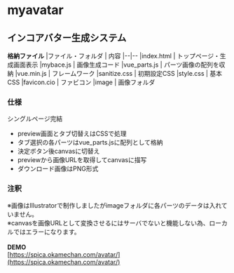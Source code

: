 # myavatar
## インコアバター生成システム
**格納ファイル**
|ファイル・フォルダ | 内容
|--|--
|index.html | トップページ・生成画面表示
|mybace.js | 画像生成コード
|vue_parts.js | パーツ画像の配列を収納
|vue.min.js | フレームワーク
|sanitize.css | 初期設定CSS
|style.css | 基本CSS
|favicon.cio | ファビコン
|image | 画像フォルダ

### **仕様**
シングルページ完結<br>

- preview画面とタブ切替えはCSSで処理
- タブ選択の各パーツはvue_parts.jsに配列として格納
- 決定ボタン後canvasに切替え
- previewから画像URLを取得してcanvasに描写
- ダウンロード画像はPNG形式

### 注釈
※画像はIllustratorで制作しましたがimageフォルダに各パーツのデータは入れていません。<br>
※canvasを画像URLとして変換させるにはサーバでないと機能しない為、ローカルではエラーになります。<br><br>
**DEMO**<br>
[https://spica.okamechan.com/avatar/](https://spica.okamechan.com/avatar/)


